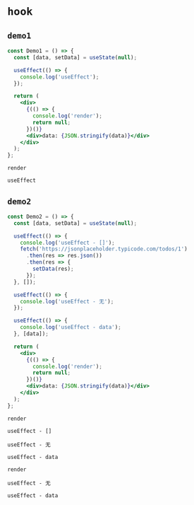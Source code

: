 # `hook`

## `demo1`

```jsx
const Demo1 = () => {
  const [data, setData] = useState(null);

  useEffect(() => {
    console.log('useEffect');
  });

  return (
    <div>
      {(() => {
        console.log('render');
        return null;
      })()}
      <div>data: {JSON.stringify(data)}</div>
    </div>
  );
};
```

`render`

`useEffect`

## `demo2`

```jsx
const Demo2 = () => {
  const [data, setData] = useState(null);

  useEffect(() => {
    console.log('useEffect - []');
    fetch('https://jsonplaceholder.typicode.com/todos/1')
      .then(res => res.json())
      .then(res => {
        setData(res);
      });
  }, []);

  useEffect(() => {
    console.log('useEffect - 无');
  });

  useEffect(() => {
    console.log('useEffect - data');
  }, [data]);

  return (
    <div>
      {(() => {
        console.log('render');
        return null;
      })()}
      <div>data: {JSON.stringify(data)}</div>
    </div>
  );
};
```

`render`

`useEffect - []`

`useEffect - 无`

`useEffect - data`

`render`

`useEffect - 无`

`useEffect - data`

